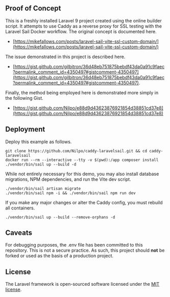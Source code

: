 ## Proof of Concept

This is a freshly installed Laravel 9 project created using the online builder script. It attempts to use Caddy as a reverse proxy for SSL testing with the Laravel Sail Docker workflow. The original concept is documented here.

- [https://mikefallows.com/posts/laravel-sail-vite-ssl-custom-domain/](https://mikefallows.com/posts/laravel-sail-vite-ssl-custom-domain/)

The issue demonstrated in this project is described here.

- [https://gist.github.com/gilbitron/36d48eb751875bebdf43da0a91c9faec?permalink_comment_id=4350497#gistcomment-4350497](https://gist.github.com/gilbitron/36d48eb751875bebdf43da0a91c9faec?permalink_comment_id=4350497#gistcomment-4350497).

Finally, the method being employed here is demonstrated more simply in the following Gist.

- [https://gist.github.com/Nilpo/e88d9d43623876921854d38851cd37e8](https://gist.github.com/Nilpo/e88d9d43623876921854d38851cd37e8)

## Deployment

Deploy this example as follows.

```shell
git clone https://github.com/Nilpo/caddy-laravelsail.git && cd caddy-laravelsail
docker run --rm --interactive --tty -v $(pwd):/app composer install
./vendor/bin/sail up --build -d
```

While not entirely necessary for this demo, you may also install database migrations, NPM dependencies, and run the Vite dev script.

```shell
./vendor/bin/sail artisan migrate
./vendor/bin/sail npm -i && ./vendor/bin/sail npm run dev
```

If you make any major changes or alter the Caddy config, you must rebuild all containers.

```shell
./vendor/bin/sail up --build --remove-orphans -d
```

## Caveats

For debugging purposes, the .env file has been committed to this repository. This is not a secure practice. As such, this project should **not** be forked or used as the basis of a production project.

## License

The Laravel framework is open-sourced software licensed under the [MIT license](https://opensource.org/licenses/MIT).
